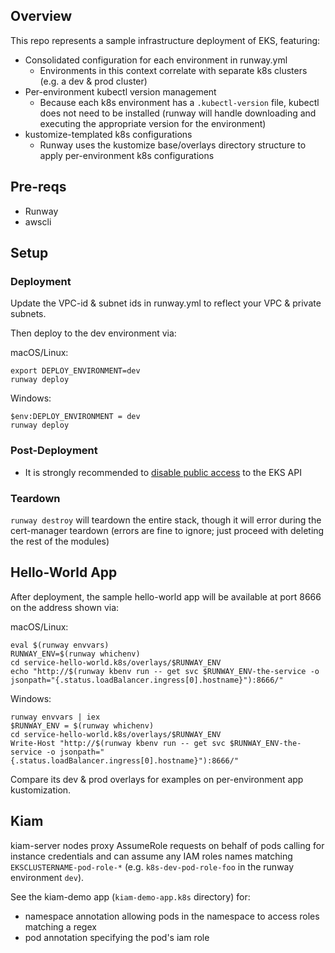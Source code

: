 ## Overview

This repo represents a sample infrastructure deployment of EKS, featuring:

* Consolidated configuration for each environment in runway.yml
    * Environments in this context correlate with separate k8s clusters (e.g. a dev & prod cluster)
* Per-environment kubectl version management
    * Because each k8s environment has a `.kubectl-version` file, kubectl does not need to be installed (runway will handle downloading and executing the appropriate version for the environment)
* kustomize-templated k8s configurations
    * Runway uses the kustomize base/overlays directory structure to apply per-environment k8s configurations

## Pre-reqs

* Runway
* awscli

## Setup

### Deployment

Update the VPC-id & subnet ids in runway.yml to reflect your VPC & private subnets.

Then deploy to the dev environment via:

macOS/Linux:
```
export DEPLOY_ENVIRONMENT=dev
runway deploy
```

Windows:
```
$env:DEPLOY_ENVIRONMENT = dev
runway deploy
```

### Post-Deployment

* It is strongly recommended to [disable public access](https://docs.aws.amazon.com/eks/latest/userguide/cluster-endpoint.html#modify-endpoint-access) to the EKS API

### Teardown

`runway destroy` will teardown the entire stack, though it will error during the cert-manager teardown (errors are fine to ignore; just proceed with deleting the rest of the modules)

## Hello-World App

After deployment, the sample hello-world app will be available at port 8666 on the address shown via:

macOS/Linux:
```
eval $(runway envvars)
RUNWAY_ENV=$(runway whichenv)
cd service-hello-world.k8s/overlays/$RUNWAY_ENV
echo "http://$(runway kbenv run -- get svc $RUNWAY_ENV-the-service -o jsonpath="{.status.loadBalancer.ingress[0].hostname}"):8666/"
```

Windows:
```
runway envvars | iex
$RUNWAY_ENV = $(runway whichenv)
cd service-hello-world.k8s/overlays/$RUNWAY_ENV
Write-Host "http://$(runway kbenv run -- get svc $RUNWAY_ENV-the-service -o jsonpath="{.status.loadBalancer.ingress[0].hostname}"):8666/"
```

Compare its dev & prod overlays for examples on per-environment app kustomization.

## Kiam

kiam-server nodes proxy AssumeRole requests on behalf of pods calling for instance credentials and can assume any IAM roles names matching `EKSCLUSTERNAME-pod-role-*` (e.g. `k8s-dev-pod-role-foo` in the runway environment `dev`).

See the kiam-demo app (`kiam-demo-app.k8s` directory) for:

* namespace annotation allowing pods in the namespace to access roles matching a regex
* pod annotation specifying the pod's iam role
